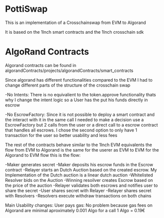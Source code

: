# PottiSwap

This is an implementation of a Crosschainswap from EVM to Algorand

It is based on the 1Inch smart contracts and the 1Inch crosschain sdk

# AlgoRand Contracts

Algorand contracts can be found in algorandContracts/projects/algorandContracts/smart_contracts

Since algorand has different functionalities compared to the EVM I had to change different parts of the structure of the crosschain swap

-No Intents:
There is no equivalient to the token.approve functionality thats why I change the intent logic so a User has the put his funds directly in escrow

-No EscrowFactory:
Since it is not possible to deploy a smart contract and the interact with it in the same call I needed to make a decision use a EscrowFactory but 2 calls from the user or a direct call to a escrow contract that handles all escrows. I chose the second option to only have 1 transaction for the user so better usability and less fees

The rest of the contracts behave similar to the 1Inch EVM equivalents the flow from EVM to Algorand is the same for the userer as EVM to EVM for the Algorand to EVM flow this is the flow:

-Maker generates secret
-Maker deposits his escrow funds in the Escrow contract
-Relayer starts an Dutch Auction based on the created escrow. My Implementation of the Dutch auction is a linear dutch auction
-Whitelisted Resolver bids on the Auction
-Winning resoilver creates Escrow based on the price of the auction
-Relayer validates both escrows and notifies user to share the secret
-User shares secret with Relayer
-Relayer shares secret with Resolvers
-Resolvers execute withdraw transactions on both chains

Main Usability changes:
User pays gas: No problem because gas fees on Algorand are minimal aproximately 0.001 Algo for a call 1 Algo = 0.19€
